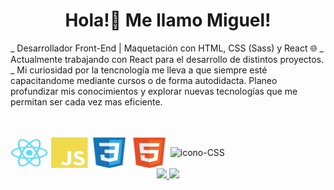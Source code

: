 <h1 align='center'>Hola!👋 Me llamo Miguel! </h1>

_ Desarrollador Front-End | Maquetación con HTML, CSS (Sass) y React 🌐
_ Actualmente trabajando con React para el desarrollo de distintos proyectos.
_ Mi curiosidad por la tencnología me lleva a que siempre esté capacitandome mediante cursos o de forma autodidacta. Planeo profundizar mis conocimientos y explorar nuevas tecnologías que me permitan ser cada vez mas eficiente.

<br>

<div style="display: inline-block" align='center'><br>
  <img align="center" alt="icono-React" height="50" width="60" src="https://raw.githubusercontent.com/devicons/devicon/master/icons/react/react-original.svg">
  <img align="center" alt="icono-Js" height="50" width="60" src="https://raw.githubusercontent.com/devicons/devicon/master/icons/javascript/javascript-plain.svg">
  <img align="center" alt="icono-CSS" height="50" width="60" src="https://raw.githubusercontent.com/devicons/devicon/master/icons/css3/css3-original.svg">
  <img align="center" alt="icono-HTML" height="50" width="60" src="https://raw.githubusercontent.com/devicons/devicon/master/icons/html5/html5-original.svg">
  <img align="center" alt="icono-CSS" height="50" width="60" src="https://cdn.jsdelivr.net/gh/devicons/devicon/icons/sass/sass-original.svg" />
</div>

<br>

  <div align='center'>
    <a href='https://www.linkedin.com/in/miguel-montoro-7bab0b279/' target='_blank'> <img src='https://img.shields.io/badge/LinkedIn-0077B5?style=for-the-badge&logo=linkedin&logoColor=white'> </a>
    <a href='https://discord.gg/_miguelan' target='_blank'> <img src='https://img.shields.io/badge/Discord-7289DA?style=for-the-badge&logo=discord&logoColor=white'> </a>
  </div>
